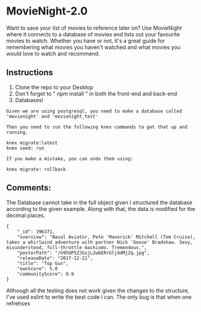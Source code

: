 # MovieNight-2.0

Want to save your list of movies to reference later on? Use MovieNight where it connects to a database of movies and lists out your favourite movies to watch. Whether you have or not, it's a great guide for remembering what movies you haven't watched and what movies you would love to watch and recommend.

## Instructions

1. Clone the repo to your Desktop
2. Don't forget to " npm install " in both the front-end and back-end
3. Databases!

```
Given we are using postgresql, you need to make a database called 'movienight' and 'movienight_test'

Then you need to run the following knex commands to get that up and running.

knex migrate:latest
knex seed: run 

If you make a mistake, you can undo them using:

knex migrate: rollback
```

## Comments: 

The Database cannot take in the full object given I structured the database according to the given example. Along with that, the data is modified for the decimal places. 

```
{
    "_id": 396371,
    "overview": "Naval Aviator, Pete 'Maverick' Mitchell (Tom Cruise), takes a whirlwind adventure with partner Nick 'Goose' Bradshaw. Sexy, misunderstood, full-throttle machismo. Tremendous.",
    "posterPath": "/h9hUP5ZJGsjL2wbERrGlj4dMjZq.jpg",
    "releaseDate": "2017-12-21",
    "title": "Top Gun",
    "ownScore": 5.0
    "communityScore": 9.9
}
```

Although all the testing does not work given the changes to the structure, I've used eslint to write the best code I can. 
The only bug is that when one refrehses 